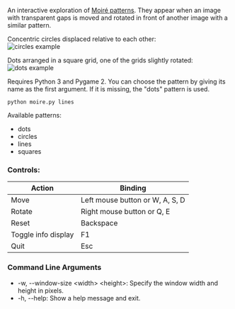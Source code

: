 An interactive exploration of [Moiré patterns](https://en.wikipedia.org/wiki/Moir%C3%A9_pattern). They appear when an image with transparent gaps is moved and rotated in front of another image with a similar pattern.

Concentric circles displaced relative to each other:  
![circles example](images/circles.png)

Dots arranged in a square grid, one of the grids slightly rotated:  
![dots example](images/dots.png)

Requires Python 3 and Pygame 2. You can choose the pattern by giving its name as the first argument.
If it is missing, the "dots" pattern is used.
```
python moire.py lines
```
Available patterns:
- dots
- circles
- lines
- squares


### Controls:
Action | Binding
--- | ---
Move | Left mouse button or W, A, S, D
Rotate | Right mouse button or Q, E
Reset | Backspace
Toggle info display | F1
Quit | Esc


### Command Line Arguments
- -w, --window-size \<width> \<height>: Specify the window width and height in pixels.
- -h, --help: Show a help message and exit.
